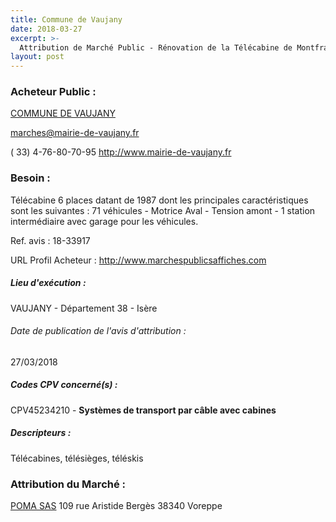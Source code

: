 ```yaml
---
title: Commune de Vaujany
date: 2018-03-27
excerpt: >-
  Attribution de Marché Public - Rénovation de la Télécabine de Montfrais
layout: post
---
```


### Acheteur Public : 
<a href="/acheteur-33/siren-213805278"> COMMUNE DE VAUJANY</a><br/>



marches@mairie-de-vaujany.fr

( 33) 4-76-80-70-95
http://www.mairie-de-vaujany.fr
### Besoin :

Télécabine 6 places datant de 1987 dont les principales caractéristiques sont les suivantes : 71 véhicules - Motrice Aval - Tension amont - 1 station intermédiaire avec garage pour les véhicules.

Ref. avis : 18-33917

URL Profil Acheteur : http://www.marchespublicsaffiches.com

##### Lieu d'exécution :

VAUJANY - Département 38 - Isère

###### Date de publication de l'avis d'attribution : 
27/03/2018

##### Codes CPV concerné(s) :
CPV45234210 - **Systèmes de transport par câble avec cabines** <br/>

##### Descripteurs :
Télécabines, télésièges, téléskis <br/>

### Attribution du Marché :
<a href="/entreprise-253/siren-055501902"> POMA SAS</a>    109 rue Aristide Bergès 38340 Voreppe <br/>
